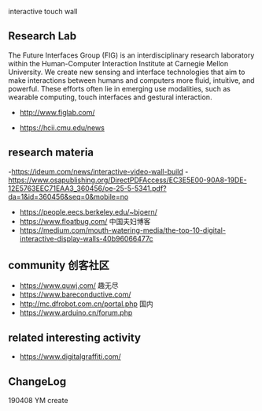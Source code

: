 interactive touch wall

## Research Lab
The Future Interfaces Group (FIG) is an interdisciplinary research laboratory within the Human-Computer Interaction Institute at Carnegie Mellon University. We create new sensing and interface technologies that aim to make interactions between humans and computers more fluid, intuitive, and powerful. These efforts often lie in emerging use modalities, such as wearable computing, touch interfaces and gestural interaction.
- http://www.figlab.com/

- https://hcii.cmu.edu/news

## research materia
-https://ideum.com/news/interactive-video-wall-build
-https://www.osapublishing.org/DirectPDFAccess/EC3E5E00-90A8-19DE-12E5763EEC71EAA3_360456/oe-25-5-5341.pdf?da=1&id=360456&seq=0&mobile=no
- https://people.eecs.berkeley.edu/~bjoern/  
- https://www.floatbug.com/  中国夫妇博客
- https://medium.com/mouth-watering-media/the-top-10-digital-interactive-display-walls-40b96066477c

## community 创客社区 
- https://www.quwj.com/ 趣无尽
- https://www.bareconductive.com/
- http://mc.dfrobot.com.cn/portal.php 国内
- https://www.arduino.cn/forum.php 

## related interesting activity
- https://www.digitalgraffiti.com/


## ChangeLog
190408 YM create 
